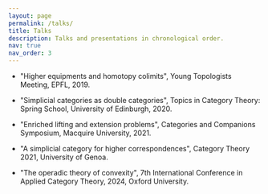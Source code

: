```yaml
---
layout: page
permalink: /talks/
title: Talks
description: Talks and presentations in chronological order.
nav: true
nav_order: 3
---
```


- "Higher equipments and homotopy colimits", Young Topologists Meeting, EPFL, 2019.

- "Simplicial categories as double categories", Topics in Category Theory: Spring School, University of Edinburgh, 2020.

- "Enriched lifting and extension problems", Categories and Companions Symposium, Macquire University, 2021.

- "A simplicial category for higher correspondences", Category Theory 2021, University of Genoa.

- "The operadic theory of convexity", 7th International Conference in Applied Category Theory, 2024, Oxford University.
